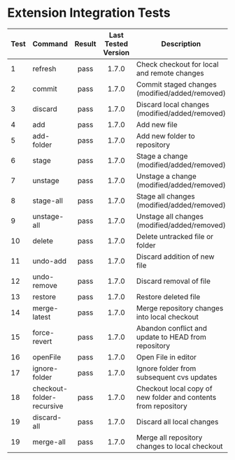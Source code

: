 # Extension Integration Tests

Test | Command | Result | Last Tested Version | Description
---|---|:---:|:---:|---
1 | refresh | pass | 1.7.0 | Check checkout for local and remote changes  
2 | commit | pass | 1.7.0 | Commit staged changes (modified/added/removed)
3 | discard | pass | 1.7.0 | Discard local changes (modified/added/removed)
4 | add | pass | 1.7.0 | Add new file
5 | add-folder | pass | 1.7.0 | Add new folder to repository
6 | stage | pass | 1.7.0 | Stage a change (modified/added/removed)
7 | unstage | pass | 1.7.0 | Unstage a change (modified/added/removed)
8 | stage-all | pass | 1.7.0 | Stage all changes (modified/added/removed)
9 | unstage-all | pass | 1.7.0 | Unstage all changes (modified/added/removed)
10 | delete | pass | 1.7.0 | Delete untracked file or folder
11 | undo-add | pass | 1.7.0 | Discard addition of new file
12 | undo-remove | pass | 1.7.0 | Discard removal of file
13 | restore | pass | 1.7.0 | Restore deleted file
14 | merge-latest | pass | 1.7.0 | Merge repository changes into local checkout
15 | force-revert | pass | 1.7.0 | Abandon conflict and update to HEAD from repository 
16 | openFile | pass | 1.7.0 | Open File in editor
17 | ignore-folder | pass | 1.7.0 | Ignore folder from subsequent cvs updates
18 | checkout-folder-recursive | pass | 1.7.0 | Checkout local copy of new folder and contents from repository
19 | discard-all | pass | 1.7.0 | Discard all local changes
19 | merge-all | pass | 1.7.0 | Merge all repository changes to local checkout
